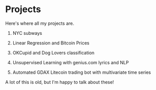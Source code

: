 # Projects

Here's where all my projects are.

1. NYC subways

2. Linear Regression and Bitcoin Prices

3. OKCupid and Dog Lovers classification

4. Unsupervised Learning with genius.com lyrics and NLP

5. Automated GDAX Litecoin trading bot with multivariate time series

A lot of this is old, but I'm happy to talk about these!
